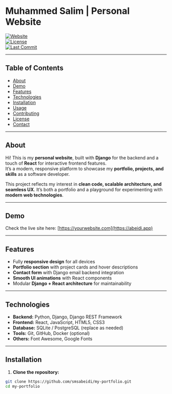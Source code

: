 # Muhammed Salim | Personal Website

[![Website](https://img.shields.io/badge/website-online-brightgreen)](https://yourwebsite.com)  
[![License](https://img.shields.io/badge/license-MIT-blue)](LICENSE)  
[![Last Commit](https://img.shields.io/github/last-commit/smsabeidi/my-portfolio)](https://github.com/yourusername/yourrepo/commits/main)

---

## Table of Contents
- [About](#about)
- [Demo](#demo)
- [Features](#features)
- [Technologies](#technologies)
- [Installation](#installation)
- [Usage](#usage)
- [Contributing](#contributing)
- [License](#license)
- [Contact](#contact)

---
## About
Hi! This is my **personal website**, built with **Django** for the backend and a touch of **React** for interactive frontend features.  
It’s a modern, responsive platform to showcase my **portfolio, projects, and skills** as a software developer.  

This project reflects my interest in **clean code, scalable architecture, and seamless UX**. It’s both a portfolio and a playground for experimenting with **modern web technologies**.  

---

## Demo
Check the live site here: [https://yourwebsite.com](https://abeidi.app)

---

## Features
- Fully **responsive design** for all devices
- **Portfolio section** with project cards and hover descriptions
- **Contact form** with Django email backend integration
- **Smooth UI animations** with React components
- Modular **Django + React architecture** for maintainability

---

## Technologies
- **Backend:** Python, Django, Django REST Framework
- **Frontend:** React, JavaScript, HTML5, CSS3
- **Database:** SQLite / PostgreSQL (replace as needed)
- **Tools:** Git, GitHub, Docker (optional)
- **Others:** Font Awesome, Google Fonts

---

## Installation

1. **Clone the repository:**
```bash
git clone https://github.com/smsabeidi/my-portfolio.git
cd my-portfolio
